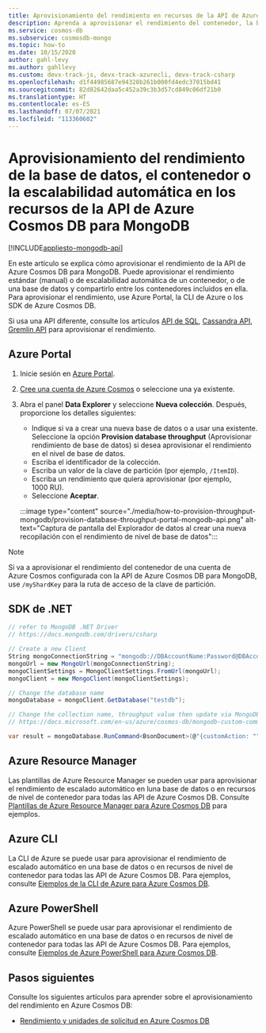 ```yaml
---
title: Aprovisionamiento del rendimiento en recursos de la API de Azure Cosmos DB para MongoDB
description: Aprenda a aprovisionar el rendimiento del contenedor, la base de datos y la escalabilidad automática en los recursos de la API de Azure Cosmos DB para MongoDB. Usará Azure Portal, la CLI, PowerShell y otros SDK.
ms.service: cosmos-db
ms.subservice: cosmosdb-mongo
ms.topic: how-to
ms.date: 10/15/2020
author: gahl-levy
ms.author: gahllevy
ms.custom: devx-track-js, devx-track-azurecli, devx-track-csharp
ms.openlocfilehash: d1f44985687e94328b261b000fd4edc37015bd41
ms.sourcegitcommit: 82d82642daa5c452a39c3b3d57cd849c06df21b0
ms.translationtype: HT
ms.contentlocale: es-ES
ms.lasthandoff: 07/07/2021
ms.locfileid: "113360602"
---
```

# <a name="provision-database-container-or-autoscale-throughput-on-azure-cosmos-db-api-for-mongodb-resources"></a>Aprovisionamiento del rendimiento de la base de datos, el contenedor o la escalabilidad automática en los recursos de la API de Azure Cosmos DB para MongoDB
[!INCLUDE[appliesto-mongodb-api](includes/appliesto-mongodb-api.md)]

En este artículo se explica cómo aprovisionar el rendimiento de la API de Azure Cosmos DB para MongoDB. Puede aprovisionar el rendimiento estándar (manual) o de escalabilidad automática de un contenedor, o de una base de datos y compartirlo entre los contenedores incluidos en ella. Para aprovisionar el rendimiento, use Azure Portal, la CLI de Azure o los SDK de Azure Cosmos DB.

Si usa una API diferente, consulte los artículos [API de SQL](how-to-provision-container-throughput.md), [Cassandra API](how-to-provision-throughput-cassandra.md), [Gremlin API](how-to-provision-throughput-gremlin.md) para aprovisionar el rendimiento.

## <a name="azure-portal"></a><a id="portal-mongodb"></a> Azure Portal

1. Inicie sesión en [Azure Portal](https://portal.azure.com/).

1. [Cree una cuenta de Azure Cosmos](create-mongodb-dotnet.md#create-a-database-account) o seleccione una ya existente.

1. Abra el panel **Data Explorer** y seleccione **Nueva colección**. Después, proporcione los detalles siguientes:

   * Indique si va a crear una nueva base de datos o a usar una existente. Seleccione la opción **Provision database throughput** (Aprovisionar rendimiento de base de datos) si desea aprovisionar el rendimiento en el nivel de base de datos.
   * Escriba el identificador de la colección.
   * Escriba un valor de la clave de partición (por ejemplo, `/ItemID`).
   * Escriba un rendimiento que quiera aprovisionar (por ejemplo, 1000 RU).
   * Seleccione **Aceptar**.

    :::image type="content" source="./media/how-to-provision-throughput-mongodb/provision-database-throughput-portal-mongodb-api.png" alt-text="Captura de pantalla del Explorador de datos al crear una nueva recopilación con el rendimiento de nivel de base de datos":::

> [!Note]
> Si va a aprovisionar el rendimiento del contenedor de una cuenta de Azure Cosmos configurada con la API de Azure Cosmos DB para MongoDB, use `/myShardKey` para la ruta de acceso de la clave de partición.

## <a name="net-sdk"></a><a id="dotnet-mongodb"></a> SDK de .NET

```csharp
// refer to MongoDB .NET Driver
// https://docs.mongodb.com/drivers/csharp

// Create a new Client
String mongoConnectionString = "mongodb://DBAccountName:Password@DBAccountName.documents.azure.com:10255/?ssl=true&replicaSet=globaldb";
mongoUrl = new MongoUrl(mongoConnectionString);
mongoClientSettings = MongoClientSettings.FromUrl(mongoUrl);
mongoClient = new MongoClient(mongoClientSettings);

// Change the database name
mongoDatabase = mongoClient.GetDatabase("testdb");

// Change the collection name, throughput value then update via MongoDB extension commands
// https://docs.microsoft.com/en-us/azure/cosmos-db/mongodb-custom-commands#update-collection

var result = mongoDatabase.RunCommand<BsonDocument>(@"{customAction: ""UpdateCollection"", collection: ""testcollection"", offerThroughput: 400}");
```

## <a name="azure-resource-manager"></a>Azure Resource Manager

Las plantillas de Azure Resource Manager se pueden usar para aprovisionar el rendimiento de escalado automático en luna base de datos o en recursos de nivel de contenedor para todas las API de Azure Cosmos DB. Consulte [Plantillas de Azure Resource Manager para Azure Cosmos DB](templates-samples-mongodb.md) para ejemplos.

## <a name="azure-cli"></a>Azure CLI

La CLI de Azure se puede usar para aprovisionar el rendimiento de escalado automático en una base de datos o en recursos de nivel de contenedor para todas las API de Azure Cosmos DB. Para ejemplos, consulte [Ejemplos de la CLI de Azure para Azure Cosmos DB](cli-samples-mongodb.md).

## <a name="azure-powershell"></a>Azure PowerShell

Azure PowerShell se puede usar para aprovisionar el rendimiento de escalado automático en una base de datos o en recursos de nivel de contenedor para todas las API de Azure Cosmos DB. Para ejemplos, consulte [Ejemplos de Azure PowerShell para Azure Cosmos DB](powershell-samples-mongodb.md).

## <a name="next-steps"></a>Pasos siguientes

Consulte los siguientes artículos para aprender sobre el aprovisionamiento del rendimiento en Azure Cosmos DB:

* [Rendimiento y unidades de solicitud en Azure Cosmos DB](request-units.md)